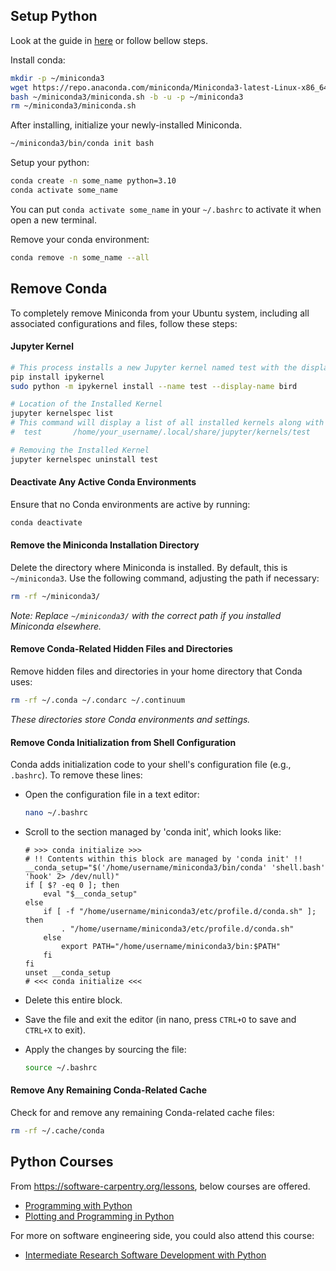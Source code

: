 ## Setup Python

Look at the guide in [here](https://docs.anaconda.com/miniconda/#quick-command-line-install) or follow bellow steps.

Install conda:
```bash
mkdir -p ~/miniconda3
wget https://repo.anaconda.com/miniconda/Miniconda3-latest-Linux-x86_64.sh -O ~/miniconda3/miniconda.sh
bash ~/miniconda3/miniconda.sh -b -u -p ~/miniconda3
rm ~/miniconda3/miniconda.sh
```

After installing, initialize your newly-installed Miniconda.
```bash
~/miniconda3/bin/conda init bash
```

Setup your python:
```bash
conda create -n some_name python=3.10
conda activate some_name
```
You can put `conda activate some_name` in your `~/.bashrc` to activate it when open a new terminal.

Remove your conda environment:
```bash
conda remove -n some_name --all
```

## Remove Conda
To completely remove Miniconda from your Ubuntu system, including all associated configurations and files, follow these steps:

#### Jupyter Kernel
```bash
# This process installs a new Jupyter kernel named test with the display name "bird".
pip install ipykernel
sudo python -m ipykernel install --name test --display-name bird

# Location of the Installed Kernel
jupyter kernelspec list
# This command will display a list of all installed kernels along with their corresponding paths. 
#  test       /home/your_username/.local/share/jupyter/kernels/test

# Removing the Installed Kernel
jupyter kernelspec uninstall test
```

#### Deactivate Any Active Conda Environments

Ensure that no Conda environments are active by running:

```bash
conda deactivate
```

#### Remove the Miniconda Installation Directory

Delete the directory where Miniconda is installed. By default, this is `~/miniconda3`. Use the following command, adjusting the path if necessary:

```bash
rm -rf ~/miniconda3/
```

*Note: Replace `~/miniconda3/` with the correct path if you installed Miniconda elsewhere.*

#### Remove Conda-Related Hidden Files and Directories

Remove hidden files and directories in your home directory that Conda uses:

```bash
rm -rf ~/.conda ~/.condarc ~/.continuum
```

*These directories store Conda environments and settings.*

#### Remove Conda Initialization from Shell Configuration

Conda adds initialization code to your shell's configuration file (e.g., `.bashrc`). To remove these lines:

- Open the configuration file in a text editor:

  ```bash
  nano ~/.bashrc
  ```

- Scroll to the section managed by 'conda init', which looks like:

  ```
  # >>> conda initialize >>>
  # !! Contents within this block are managed by 'conda init' !!
  __conda_setup="$('/home/username/miniconda3/bin/conda' 'shell.bash' 'hook' 2> /dev/null)"
  if [ $? -eq 0 ]; then
      eval "$__conda_setup"
  else
      if [ -f "/home/username/miniconda3/etc/profile.d/conda.sh" ]; then
          . "/home/username/miniconda3/etc/profile.d/conda.sh"
      else
          export PATH="/home/username/miniconda3/bin:$PATH"
      fi
  fi
  unset __conda_setup
  # <<< conda initialize <<<
  ```

- Delete this entire block.

- Save the file and exit the editor (in nano, press `CTRL+O` to save and `CTRL+X` to exit).

- Apply the changes by sourcing the file:

  ```bash
  source ~/.bashrc
  ```

#### Remove Any Remaining Conda-Related Cache

Check for and remove any remaining Conda-related cache files:

```bash
rm -rf ~/.cache/conda
```

 ## Python Courses

From https://software-carpentry.org/lessons, below courses are offered. 
- [Programming with Python](https://swcarpentry.github.io/python-novice-inflammation/)
- [Plotting and Programming in Python](https://swcarpentry.github.io/python-novice-gapminder)

For more on software engineering side, you could also attend this course:
- [Intermediate Research Software Development with Python](https://www.esciencecenter.nl/event/intermediate-research-software-development-with-python-3)



